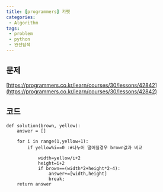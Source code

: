 ```yaml
---
title: [programmers] 카펫
categories:
 - Algorithm
tags:
 - problem
 - python
 - 완전탐색
---
```


## 문제
[https://programmers.co.kr/learn/courses/30/lessons/42842](https://programmers.co.kr/learn/courses/30/lessons/42842)

## 코드
```
def solution(brown, yellow):
    answer = []

    for i in range(1,yellow+1):
        if yellow%i==0 :#나누어 떨어질경우 brown값과 비교

            width=yellow/i+2
            height=i+2
            if brown==(width*2+height*2-4):
                answer+=[width,height]
                break;
    return answer
```
